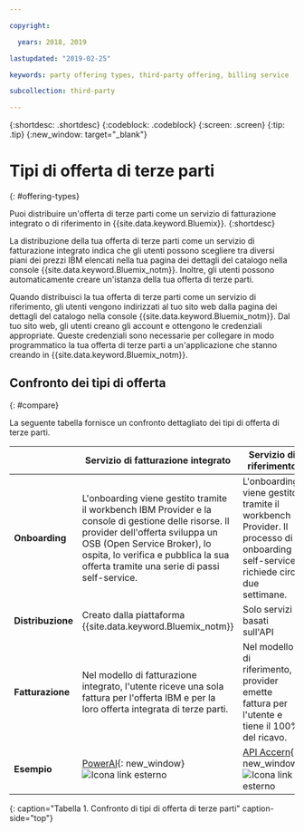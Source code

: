 ```yaml
---

copyright:

  years: 2018, 2019

lastupdated: "2019-02-25"

keywords: party offering types, third-party offering, billing service

subcollection: third-party

---
```


{:shortdesc: .shortdesc}
{:codeblock: .codeblock}
{:screen: .screen}
{:tip: .tip}
{:new_window: target="_blank"}

# Tipi di offerta di terze parti
{: #offering-types}

Puoi distribuire un'offerta di terze parti come un servizio di fatturazione integrato o di riferimento in {{site.data.keyword.Bluemix}}.
{:shortdesc}

La distribuzione della tua offerta di terze parti come un servizio di fatturazione integrato indica che gli utenti possono scegliere tra diversi piani dei prezzi IBM elencati nella tua pagina dei dettagli del catalogo nella console {{site.data.keyword.Bluemix_notm}}. Inoltre, gli utenti possono automaticamente creare un'istanza della tua offerta di terze parti.

Quando distribuisci la tua offerta di terze parti come un servizio di riferimento, gli utenti vengono indirizzati al tuo sito web dalla pagina dei dettagli del catalogo nella console {{site.data.keyword.Bluemix_notm}}. Dal tuo sito web, gli utenti creano gli account e ottengono le credenziali appropriate. Queste credenziali sono necessarie per collegare in modo programmatico la tua offerta di terze parti a un'applicazione che stanno creando in {{site.data.keyword.Bluemix_notm}}.

## Confronto dei tipi di offerta
{: #compare}

La seguente tabella fornisce un confronto dettagliato dei tipi di offerta di terze parti.

|  | Servizio di fatturazione integrato  | Servizio di riferimento |
|---|---|---|
| **Onboarding** | L'onboarding viene gestito tramite il workbench IBM Provider e la console di gestione delle risorse. Il provider dell'offerta sviluppa un OSB (Open Service Broker), lo ospita, lo verifica e pubblica la sua offerta tramite una serie di passi self-service. | L'onboarding viene gestito tramite il workbench Provider. Il processo di onboarding self-service richiede circa due settimane. |
| **Distribuzione** | Creato dalla piattaforma {{site.data.keyword.Bluemix_notm}} | Solo servizi basati sull'API |
| **Fatturazione**  |  Nel modello di fatturazione integrato, l'utente riceve una sola fattura per l'offerta IBM e per la loro offerta integrata di terze parti. | Nel modello di riferimento, il provider emette fattura per l'utente e tiene il 100% del ricavo.  |
| **Esempio** | [PowerAI](https://{DomainName}/catalog/services/powerai){: new_window} ![Icona link esterno](../icons/launch-glyph.svg "Icona link esterno") | [API Accern](https://{DomainName}/catalog/services/accern-api){: new_window} ![Icona link esterno](../icons/launch-glyph.svg "Icona link esterno") |
{: caption="Tabella 1. Confronto di tipi di offerta di terze parti" caption-side="top"}

